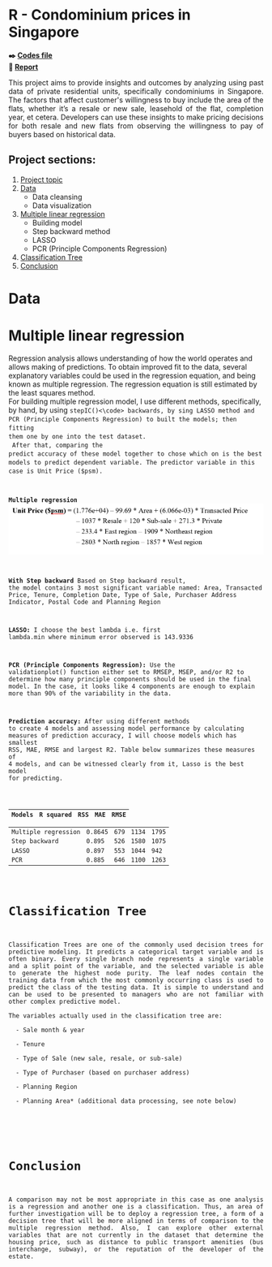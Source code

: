 # R - Condominium prices in Singapore

**:black_nib: [Codes file](https://github.com/Janette-Le/R-Singapore-housing-price/blob/main/Codes.R)**<br>
**:page_with_curl: [Report](https://github.com/Janette-Le/R-Singapore-housing-price/blob/main/Report.pdf)**

<p align="justify">This project aims to provide insights and outcomes by analyzing using past data of private residential units, specifically condominiums in Singapore. The factors that affect customer's willingness to buy include the area of the flats, whether it’s a resale or new sale, leasehold of the flat, completion year, et cetera.  Developers can use these insights to make pricing decisions for both resale and new flats from observing the willingness to pay of buyers based on historical data.</p>

## Project sections:

1. [Project topic](#R---condominium-prices-in-singapore)
2. [Data](#prelimitary-exploration-analysis)
   - Data cleansing
   - Data visualization
3. [Multiple linear regression](#multiple-linear-regression)
   - Building model
   - Step backward method
   - LASSO
   - PCR (Principle Components Regression)
4. [Classification Tree](#classification-tree)
5. [Conclusion](#conclusion)

# Data
<p align="justify">
  
  </p>

# Multiple linear regression
<p align="justify">
  
  Regression analysis allows understanding of how the world operates and allows making of predictions. To obtain improved fit to the data, several explanatory variables could be used in the regression equation, and being known as multiple regression. The regression equation is still estimated by the least squares method.<br>
For building multiple regression model, I use different methods, specifically, by hand, by using <code>stepIC()<\code> backwards, by sing LASSO method and PCR (Principle Components Regression) to built the models; then fitting them one by one into the test dataset.<br> 
After that, comparing the predict accuracy of these model together to chose which on is the best models to predict dependent variable. The predictor variable in this case is Unit Price ($psm).</p>

**Multiple regression**
![image_2](/images/2.PNG)

**With Step backward** Based on Step backward result, the model contains 3 most significant variable named: Area, Transacted Price, Tenure, Completion Date, Type of Sale, Purchaser Address Indicator, Postal Code and Planning Region

**LASSO:** I choose the best lambda i.e. first lambda.min where minimum error observed is 143.9336

**PCR (Principle Components Regression):** Use the validationplot() function either set to RMSEP, MSEP, and/or R2 to determine how many principle components should be used in the final model. In the case, it looks like 4 components are enough to explain more than 90% of the variability in the data.
  
**Prediction accuracy:** After using different methods to create 4 models and assessing model performance by calculating measures of prediction accuracy, I will choose models which has smallest RSS, MAE, RMSE and largest R2. Table below summarizes these measures of 4 models, and can be witnessed clearly from it, Lasso is the best model for predicting.
  
  | Models | R squared | RSS | MAE | RMSE |
  |--------|-----------|-----|-----|------|
  | Multiple regression | 0.8645 | 679 | 1134 | 1795 |
  | Step backward | 0.895 | 526 | 1580 | 1075 |
  | LASSO | 0.897 | 553 | 1044 | 942 |
  | PCR | 0.885 | 646 | 1100 | 1263 |
  
# Classification Tree
<p align="justify">Classification Trees are one of the commonly used decision trees for predictive modeling. It predicts a categorical target variable and is often binary. Every single branch node represents a single variable and a split point of the variable, and the selected variable is able to generate the highest node purity. The leaf nodes contain the training data from which the most commonly occurring class is used to predict the class of the testing data. It is simple to understand and can be used to be presented to managers who are not familiar with other complex predictive model.<br>
The variables actually used in the classification tree are:<br>
  - Sale month & year<br>
  - Tenure<br>
  - Type of Sale (new sale, resale, or sub-sale)<br>
  - Type of Purchaser (based on purchaser address)<br>
  - Planning Region<br>
  - Planning Area* (additional data processing, see note below)<br>
  </p>

# Conclusion
<p align="justify">A comparison may not be most appropriate in this case as one analysis is a regression and another one is a classification. Thus, an area of further investigation will be to deploy a regression tree, a form of a decision tree that will be more aligned in terms of comparison to the multiple regression method. Also, I can explore other external variables that are not currently in the dataset that determine the housing price, such as distance to public transport amenities (bus interchange, subway), or the reputation of the developer of the estate.</p>
